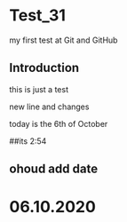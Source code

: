 # Test_31
my first test at Git and GitHub

## Introduction

this is just a test

new line and changes


today is the 6th of October

##its 2:54
## ohoud add date 
# 06.10.2020
